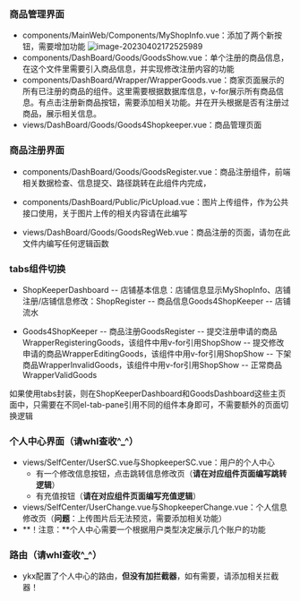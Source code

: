 ### 商品管理界面

- components/MainWeb/Components/MyShopInfo.vue：添加了两个新按钮，需要增加功能
  ![image-20230402172525989](C:\Users\PC\AppData\Roaming\Typora\typora-user-images\image-20230402172525989.png)
- components/DashBoard/Goods/GoodsShow.vue：单个注册的商品信息，在这个文件里需要引入商品信息，并实现修改注册内容的功能
- components/DashBoard/Wrapper/WrapperGoods.vue：商家页面展示的所有已注册的商品的组件。这里需要根据数据库信息，v-for展示所有商品信息。有点击注册新商品按钮，需要添加相关功能。并在开头根据是否有注册过商品，展示相关信息。
- views/DashBoard/Goods/Goods4Shopkeeper.vue：商品管理页面



### 商品注册界面

- components/DashBoard/Goods/GoodsRegister.vue：商品注册组件，前端相关数据检查、信息提交、路径跳转在此组件内完成，

- components/DashBoard/Public/PicUpload.vue：图片上传组件，作为公共接口使用，关于图片上传的相关内容请在此编写

- views/DashBoard/Goods/GoodsRegWeb.vue：商品注册的页面，请勿在此文件内编写任何逻辑函数

  


### tabs组件切换
- ShopKeeperDashboard
-- 店铺基本信息：店铺信息显示MyShopInfo、店铺注册/店铺信息修改：ShopRegister
-- 商品信息Goods4ShopKeeper
-- 店铺流水

- Goods4ShopKeeper
-- 商品注册GoodsRegister
-- 提交注册申请的商品WrapperRegisteringGoods，该组件中用v-for引用ShopShow
-- 提交修改申请的商品WrapperEditingGoods，该组件中用v-for引用ShopShow
-- 下架商品WrapperInvalidGoods，该组件中用v-for引用ShopShow
-- 正常商品WrapperValidGoods

如果使用tabs封装，则在ShopKeeperDashboard和GoodsDashboard这些主页面中，只需要在不同el-tab-pane引用不同的组件本身即可，不需要额外的页面切换逻辑



### 个人中心界面（请whl查收^_^）

- views/SelfCenter/UserSC.vue与ShopkeeperSC.vue：用户的个人中心
  - 有一个修改信息按钮，点击跳转信息修改页（**请在对应组件页面编写跳转逻辑**）
  - 有充值按钮（**请在对应组件页面编写充值逻辑**）
- views/SelfCenter/UserChange.vue与ShopkeeperChange.vue：个人信息修改页（**问题**：上传图片后无法预览，需要添加相关功能）
- **！注意：**个人中心需要一个根据用户类型决定展示几个账户的功能



### 路由（请whl查收^_^）

- ykx配置了个人中心的路由，**但没有加拦截器**，如有需要，请添加相关拦截器！